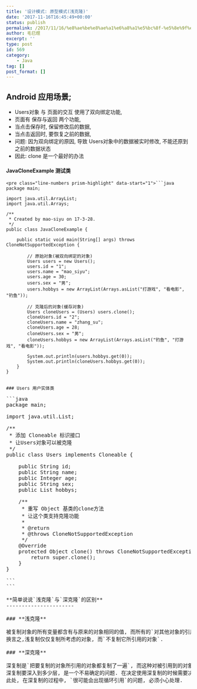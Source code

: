 ```yaml
---
title: '设计模式: 原型模式(浅克隆)'
date: '2017-11-16T16:45:49+00:00'
status: publish
permalink: /2017/11/16/%e8%ae%be%e8%ae%a1%e6%a8%a1%e5%bc%8f-%e5%8e%9f%e5%9e%8b%e6%a8%a1%e5%bc%8f%e6%b5%85%e5%85%8b%e9%9a%86
author: 毛巳煜
excerpt: ''
type: post
id: 569
category:
    - Java
tag: []
post_format: []
---
```

Android 应用场景;
-------------

- Users对象 与 页面的交互 使用了双向绑定功能,
- 页面有 保存与返回 两个功能,
- 当点击保存时, 保留修改后的数据,
- 当点击返回时, 要恢复之前的数据,
- 问题: 因为双向绑定的原因, 导致 Users对象中的数据被实时修改, 不能还原到之前的数据状态
- 因此: clone 是一个最好的办法

#### JavaCloneExample 测试类

```
<pre class="line-numbers prism-highlight" data-start="1">```java
package main;

import java.util.ArrayList;
import java.util.Arrays;

/**
 * Created by mao-siyu on 17-3-28.
 */
public class JavaCloneExample {

    public static void main(String[] args) throws CloneNotSupportedException {

        // 原始对象(被双向绑定的对象)
        Users users = new Users();
        users.id = "1";
        users.name = "mao_siyu";
        users.age = 30;
        users.sex = "男";
        users.hobbys = new ArrayList(Arrays.asList("打游戏", "看电影", "钓鱼"));

        // 克隆后的对象(缓存对象)
        Users cloneUsers = (Users) users.clone();
        cloneUsers.id = "2";
        cloneUsers.name = "zhang_su";
        cloneUsers.age = 28;
        cloneUsers.sex = "男";
        cloneUsers.hobbys = new ArrayList(Arrays.asList("钓鱼", "打游戏", "看电影"));

        System.out.println(users.hobbys.get(0));
        System.out.println(cloneUsers.hobbys.get(0));
    }
}

```
```

### Users 用户实体类

```
<pre class="line-numbers prism-highlight" data-start="1">```java
package main;

import java.util.List;

/**
 * 添加 Cloneable 标识接口
 * 让Users对象可以被克隆
 */
public class Users implements Cloneable {

    public String id;
    public String name;
    public Integer age;
    public String sex;
    public List<string> hobbys;

    /**
     * 重写 Object 基类的clone方法
     * 让这个类支持克隆功能
     *
     * @return
     * @throws CloneNotSupportedException
     */
    @Override
    protected Object clone() throws CloneNotSupportedException {
        return super.clone();
    }
}
</string>
```
```

**简单说说`浅克隆`与`深克隆`的区别**
----------------------

### **浅克隆**

被复制对象的所有变量都含有与原来的对象相同的值, 而所有的`对其他对象的引用都仍然指向原来的对象`.  
换言之,浅复制仅仅复制所考虑的对象, 而`不复制它所引用的对象`.

### **深克隆**

深复制是`把要复制的对象所引用的对象都复制了一遍`, 而这种对被引用到的对象的复制叫做间接复制.  
深复制要深入到多少层, 是一个不易确定的问题. 在决定使用深复制的时候需要决定多深才算深.  
此处, 在深复制的过程中, `很可能会出现循环引用`的问题, 必须小心处理.